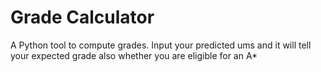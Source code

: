 # Grade Calculator
A Python tool to compute grades.
Input your predicted ums and it will tell your expected grade also whether you are eligible for an A*
